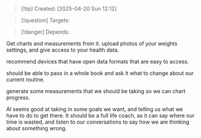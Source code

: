 
>[!tip] Created: [2025-04-20 Sun 12:12]

>[!question] Targets: 

>[!danger] Depends: 

Get charts and measurements from it.  upload photos of your weights settings, and give access to your health data.

recommend devices that have open data formats that are easy to access.

should be able to pass in a whole book and ask it what to change about our current routine.

generate some measurements that we should be taking so we can chart progress.

AI seems good at taking in some goals we want, and telling us what we have to do to get there.
It should be a full life coach, as it can say where our time is wasted, and listen to our conversations to say how we are thinking about something wrong.